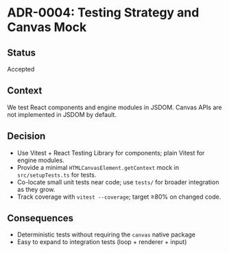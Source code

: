 # ADR-0004: Testing Strategy and Canvas Mock

## Status

Accepted

## Context

We test React components and engine modules in JSDOM. Canvas APIs are not implemented in JSDOM by default.

## Decision

- Use Vitest + React Testing Library for components; plain Vitest for engine modules.
- Provide a minimal `HTMLCanvasElement.getContext` mock in `src/setupTests.ts` for tests.
- Co-locate small unit tests near code; use `tests/` for broader integration as they grow.
- Track coverage with `vitest --coverage`; target ≥80% on changed code.

## Consequences

- Deterministic tests without requiring the `canvas` native package
- Easy to expand to integration tests (loop + renderer + input)
